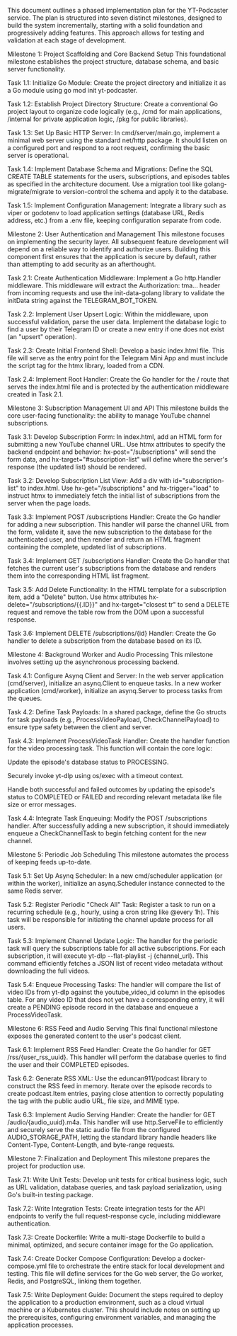 This document outlines a phased implementation plan for the YT-Podcaster service. The plan is structured into seven distinct milestones, designed to build the system incrementally, starting with a solid foundation and progressively adding features. This approach allows for testing and validation at each stage of development.

Milestone 1: Project Scaffolding and Core Backend Setup
This foundational milestone establishes the project structure, database schema, and basic server functionality.

Task 1.1: Initialize Go Module: Create the project directory and initialize it as a Go module using go mod init yt-podcaster.   

Task 1.2: Establish Project Directory Structure: Create a conventional Go project layout to organize code logically (e.g., /cmd for main applications, /internal for private application logic, /pkg for public libraries).

Task 1.3: Set Up Basic HTTP Server: In cmd/server/main.go, implement a minimal web server using the standard net/http package. It should listen on a configured port and respond to a root request, confirming the basic server is operational.   

Task 1.4: Implement Database Schema and Migrations: Define the SQL CREATE TABLE statements for the users, subscriptions, and episodes tables as specified in the architecture document. Use a migration tool like golang-migrate/migrate to version-control the schema and apply it to the database.

Task 1.5: Implement Configuration Management: Integrate a library such as viper or godotenv to load application settings (database URL, Redis address, etc.) from a .env file, keeping configuration separate from code.

Milestone 2: User Authentication and Management
This milestone focuses on implementing the security layer. All subsequent feature development will depend on a reliable way to identify and authorize users. Building this component first ensures that the application is secure by default, rather than attempting to add security as an afterthought.

Task 2.1: Create Authentication Middleware: Implement a Go http.Handler middleware. This middleware will extract the Authorization: tma... header from incoming requests and use the init-data-golang library to validate the initData string against the TELEGRAM_BOT_TOKEN.   

Task 2.2: Implement User Upsert Logic: Within the middleware, upon successful validation, parse the user data. Implement the database logic to find a user by their Telegram ID or create a new entry if one does not exist (an "upsert" operation).

Task 2.3: Create Initial Frontend Shell: Develop a basic index.html file. This file will serve as the entry point for the Telegram Mini App and must include the script tag for the htmx library, loaded from a CDN.   

Task 2.4: Implement Root Handler: Create the Go handler for the / route that serves the index.html file and is protected by the authentication middleware created in Task 2.1.

Milestone 3: Subscription Management UI and API
This milestone builds the core user-facing functionality: the ability to manage YouTube channel subscriptions.

Task 3.1: Develop Subscription Form: In index.html, add an HTML form for submitting a new YouTube channel URL. Use htmx attributes to specify the backend endpoint and behavior: hx-post="/subscriptions" will send the form data, and hx-target="#subscription-list" will define where the server's response (the updated list) should be rendered.   

Task 3.2: Develop Subscription List View: Add a div with id="subscription-list" to index.html. Use hx-get="/subscriptions" and hx-trigger="load" to instruct htmx to immediately fetch the initial list of subscriptions from the server when the page loads.

Task 3.3: Implement POST /subscriptions Handler: Create the Go handler for adding a new subscription. This handler will parse the channel URL from the form, validate it, save the new subscription to the database for the authenticated user, and then render and return an HTML fragment containing the complete, updated list of subscriptions.

Task 3.4: Implement GET /subscriptions Handler: Create the Go handler that fetches the current user's subscriptions from the database and renders them into the corresponding HTML list fragment.

Task 3.5: Add Delete Functionality: In the HTML template for a subscription item, add a "Delete" button. Use htmx attributes hx-delete="/subscriptions/{{.ID}}" and hx-target="closest tr" to send a DELETE request and remove the table row from the DOM upon a successful response.   

Task 3.6: Implement DELETE /subscriptions/{id} Handler: Create the Go handler to delete a subscription from the database based on its ID.

Milestone 4: Background Worker and Audio Processing
This milestone involves setting up the asynchronous processing backend.

Task 4.1: Configure Asynq Client and Server: In the web server application (cmd/server), initialize an asynq.Client to enqueue tasks. In a new worker application (cmd/worker), initialize an asynq.Server to process tasks from the queues.   

Task 4.2: Define Task Payloads: In a shared package, define the Go structs for task payloads (e.g., ProcessVideoPayload, CheckChannelPayload) to ensure type safety between the client and server.

Task 4.3: Implement ProcessVideoTask Handler: Create the handler function for the video processing task. This function will contain the core logic:

Update the episode's database status to PROCESSING.

Securely invoke yt-dlp using os/exec with a timeout context.   

Handle both successful and failed outcomes by updating the episode's status to COMPLETED or FAILED and recording relevant metadata like file size or error messages.

Task 4.4: Integrate Task Enqueuing: Modify the POST /subscriptions handler. After successfully adding a new subscription, it should immediately enqueue a CheckChannelTask to begin fetching content for the new channel.

Milestone 5: Periodic Job Scheduling
This milestone automates the process of keeping feeds up-to-date.

Task 5.1: Set Up Asynq Scheduler: In a new cmd/scheduler application (or within the worker), initialize an asynq.Scheduler instance connected to the same Redis server.   

Task 5.2: Register Periodic "Check All" Task: Register a task to run on a recurring schedule (e.g., hourly, using a cron string like @every 1h). This task will be responsible for initiating the channel update process for all users.

Task 5.3: Implement Channel Update Logic: The handler for the periodic task will query the subscriptions table for all active subscriptions. For each subscription, it will execute yt-dlp --flat-playlist -j {channel_url}. This command efficiently fetches a JSON list of recent video metadata without downloading the full videos.

Task 5.4: Enqueue Processing Tasks: The handler will compare the list of video IDs from yt-dlp against the youtube_video_id column in the episodes table. For any video ID that does not yet have a corresponding entry, it will create a PENDING episode record in the database and enqueue a ProcessVideoTask.

Milestone 6: RSS Feed and Audio Serving
This final functional milestone exposes the generated content to the user's podcast client.

Task 6.1: Implement RSS Feed Handler: Create the Go handler for GET /rss/{user_rss_uuid}. This handler will perform the database queries to find the user and their COMPLETED episodes.

Task 6.2: Generate RSS XML: Use the eduncan911/podcast library to construct the RSS feed in memory. Iterate over the episode records to create podcast.Item entries, paying close attention to correctly populating the <enclosure> tag with the public audio URL, file size, and MIME type.   

Task 6.3: Implement Audio Serving Handler: Create the handler for GET /audio/{audio_uuid}.m4a. This handler will use http.ServeFile to efficiently and securely serve the static audio file from the configured AUDIO_STORAGE_PATH, letting the standard library handle headers like Content-Type, Content-Length, and byte-range requests.

Milestone 7: Finalization and Deployment
This milestone prepares the project for production use.

Task 7.1: Write Unit Tests: Develop unit tests for critical business logic, such as URL validation, database queries, and task payload serialization, using Go's built-in testing package.

Task 7.2: Write Integration Tests: Create integration tests for the API endpoints to verify the full request-response cycle, including middleware authentication.

Task 7.3: Create Dockerfile: Write a multi-stage Dockerfile to build a minimal, optimized, and secure container image for the Go application.

Task 7.4: Create Docker Compose Configuration: Develop a docker-compose.yml file to orchestrate the entire stack for local development and testing. This file will define services for the Go web server, the Go worker, Redis, and PostgreSQL, linking them together.

Task 7.5: Write Deployment Guide: Document the steps required to deploy the application to a production environment, such as a cloud virtual machine or a Kubernetes cluster. This should include notes on setting up the prerequisites, configuring environment variables, and managing the application processes.
